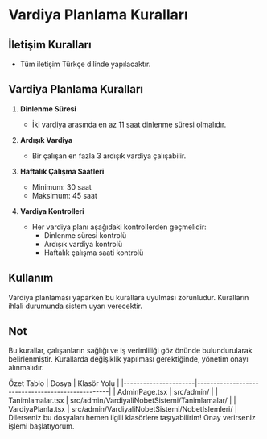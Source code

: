 # Vardiya Planlama Kuralları

## İletişim Kuralları
- Tüm iletişim Türkçe dilinde yapılacaktır.

## Vardiya Planlama Kuralları
1. **Dinlenme Süresi**
   - İki vardiya arasında en az 11 saat dinlenme süresi olmalıdır.

2. **Ardışık Vardiya**
   - Bir çalışan en fazla 3 ardışık vardiya çalışabilir.

3. **Haftalık Çalışma Saatleri**
   - Minimum: 30 saat
   - Maksimum: 45 saat

4. **Vardiya Kontrolleri**
   - Her vardiya planı aşağıdaki kontrollerden geçmelidir:
     - Dinlenme süresi kontrolü
     - Ardışık vardiya kontrolü
     - Haftalık çalışma saati kontrolü

## Kullanım
Vardiya planlaması yaparken bu kurallara uyulması zorunludur. Kuralların ihlali durumunda sistem uyarı verecektir.

## Not
Bu kurallar, çalışanların sağlığı ve iş verimliliği göz önünde bulundurularak belirlenmiştir. Kurallarda değişiklik yapılması gerektiğinde, yönetim onayı alınmalıdır. 



Özet Tablo
| Dosya | Klasör Yolu |
|----------------------|--------------------------------------------------|
| AdminPage.tsx | src/admin/ |
| Tanimlamalar.tsx | src/admin/VardiyaliNobetSistemi/Tanimlamalar/ |
| VardiyaPlanla.tsx | src/admin/VardiyaliNobetSistemi/NobetIslemleri/ |
Dilerseniz bu dosyaları hemen ilgili klasörlere taşıyabilirim!
Onay verirseniz işlemi başlatıyorum.